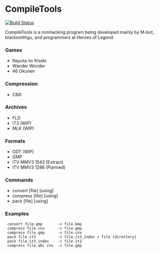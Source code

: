 # CompileTools
[![Build Status](https://travis-ci.org/M-bot/CompileTools.svg?branch=master)](https://travis-ci.org/M-bot/CompileTools)

CompileTools is a romhacking program being developed mainly by M-bot, blacksmithgu, and programmers at Heroes of Legend.

### Games
  * Nayuta no Kiseki
  * Wander Wonder
  * 46 Okunen

### Compression
  * CNX
  
### Archives
  * FLD
  * IT3 (WIP)
  * MLK (WIP)
  
### Formats
  * GDT (WIP)
  * GMP
  * ITV MMV3 1543 (Extract)
  * ITV MMV3 1286 (Planned)

### Commands
 * convert [file] [using]
 * compress [file] [using]
 * pack [file] [using]

### Examples
```
 convert file.gmp       -> file.bmp
 compress file.cnx      -> file.gmp
 compress file.gmp      -> file.cnx
 pack file.it3          -> file.it3_index + file (directory)
 pack file.it3_index    -> file.it3
 compress file.abc cnx  -> file.gmp
```
